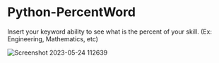 # Python-PercentWord
Insert your keyword ability to see what is the percent of your skill. (Ex: Engineering, Mathematics, etc)

![Screenshot 2023-05-24 112639](https://github.com/gblvil/Python-PercentWord/assets/65240218/aa857fa8-fa78-4cf2-bb8f-809c3c15af38)
